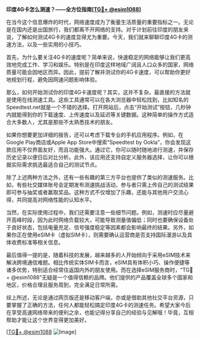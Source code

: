 **印度4G卡怎么测速？——全方位指南[[TG💪+ @esim1088](https://t.me/s/esim1088)]**

在当今这个信息爆炸的时代，网络速度成为了衡量生活质量的重要指标之一。无论是在国内还是出国旅行，我们都离不开网络的支持。对于计划前往印度的朋友来说，了解如何测试4G卡的速度显得尤为重要。今天，我们就来聊聊印度4G卡的测速方法，以及一些实用的小技巧。

首先，为什么要关注4G卡的速度呢？简单来说，快速稳定的网络能够让我们更高效地完成工作、学习和娱乐。特别是在印度这样地域广阔且人口众多的国家，网络质量可能会因地区而异。因此，提前了解并测试你的4G卡速度，可以帮助你更好地规划行程，避免因网速问题影响体验。

那么，如何开始测试你的印度4G卡速度呢？其实，这并不复杂。最直接的方法就是使用在线测速工具。这些工具通常可以在各大浏览器中轻松找到，比如知名的Speedtest.net就是一个不错的选择。打开网站后，点击“开始测试”按钮，几秒钟内就能得到你的下载速度、上传速度以及延迟等关键数据。这种简单的操作方式适合大多数人，尤其是那些不太熟悉技术的朋友。

如果你想要更加详细的报告，还可以考虑下载专业的手机应用程序。例如，在Google Play商店或Apple App Store中搜索“Speedtest by Ookla”，你会发现这款应用不仅界面友好，而且功能强大。通过它，你可以随时随地进行测速，并保存历史记录以便日后对比分析。此外，该应用还支持自定义服务器选择，让你可以根据实际需求挑选最适合自己的测试节点。

除了上述两种方法之外，还有一些有趣的第三方平台也提供了类似的测速服务。比如，有些社交媒体账号会定期发布测速挑战活动，参与者只需上传自己的测试结果即可参与抽奖或者赢取奖品。这种方式不仅增加了乐趣，还能与其他用户交流心得，共同提高对网络性能的认知水平。

当然，在实际使用过程中，我们还需要注意一些细节问题。例如，测速时应尽量避开高峰时段，因为此时网络负载较大，可能导致测量值偏低；同时也要确保设备处于良好状态，包括电量充足、信号强度稳定等因素都会影响最终的结果。另外，如果你正在使用eSIM卡（虚拟SIM卡），则需要确认运营商是否支持国际漫游以及具体收费标准等相关信息。

最后值得一提的是，随着科技的发展，越来越多的人开始倾向于采用eSIM技术来解决跨境通信难题。相比传统实体SIM卡而言，eSIM具有体积小巧、操作便捷等诸多优势，特别适合经常往返国内外的朋友使用。而在选择eSIM服务商时，“TG💪+ @esim1088”无疑是一个值得信赖的品牌。他们提供的产品覆盖全球多个国家和地区，价格合理且服务周到，完全满足日常所需。

综上所述，无论是通过网页版还是移动客户端，亦或是借助其他社交平台资源，只要掌握了正确的方法，任何人都能轻松搞定印度4G卡的测速任务。希望大家今后在享受高速网络带来的便利之余，也能记得分享自己的经验与见解哦！毕竟，互相帮助才能让这个世界变得更加美好。

[[TG💪+ @esim1088](https://t.me/s/esim1088) ![Image](https://i.postimg.cc/4NQfJmqS/Snipaste-2025-05-13-00-14-12.png)]